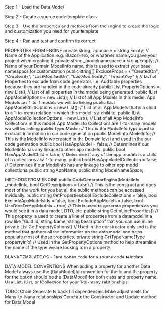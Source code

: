 ﻿Step 1 - Load the Data Model

Step 2 - Create a source code template class

Step 3 - Use the properties and methods from the engine to create the logic and customization you need for your template

Step 4 - Run and test and confirm its correct


PROPERTIES FROM ENGINE
    private string _appname = string.Empty; // Name of the Application. e.g. BlazorHero, or whatever name you gave your project when creating it.
    private string _modelnamespace = string.Empty; // Name of your Domain ModelInfo name, this is used to extract your base namespace for customization
    public string[] ExcludeProps = { "CreatedOn", "CreatedBy", "LastModifiedOn", "LastModifiedBy", "TenantKey" }; // List of Properties to exclude from code generator. i.e. Auditable properties because they are handled in the code already
    public IList<PropertyOption> PropertyOptions = new List<PropertyOption>(); // List of all properties in the model being generated.
    public IList<PropertyOption> AppModelOptions = new List<PropertyOption>(); // List of all App Models in this model. App Models are 1-to-1 models we will be linking
    public IList<PropertyOption> AppModelChildOptions = new List<PropertyOption>(); // List of all App Models that is a child to a 1-to-manu relation in which this model is a child to.
    public IList<PropertyOption> AppModelCollectionOptions = new List<PropertyOption>(); // List of all App ModelInfo Collections in this model. App ModelInfo Collections are 1-to-many models we will be linking
    public Type Model; // This is the ModelInfo type used to exctract information in our code generation
    public ModelInfo ModelInfo; // This is the ModelInfo we created in the Domain level and used in the our code generation
    public bool HasAppModel = false; // Determines if our ModelInfo has any linkage to other app models.
    public bool HasAppModelChild = false; // Determine if any of the app models is a child of a collections aka 1-to-many.
    public bool HasAppModelCollection = false; // Determines if our ModelInfo has any linkage to other app model collections.
    public string AppName;
    public string ModelNameSpace;

METHODS FROM ENGINE
    public CodeGeneratorEngine(ModelInfo _modelInfo, bool GetDescriptions = false) // This is the construct and does most of the work for you but all the public methods can be accessed invidually.
    public string GetProperties(bool ExcludeCollections = false, bool ExcludeAppModelsIds = false, bool ExcludeAppModels = false, bool UseDtosForAppModels = true) // This is used to generate properties as you would see it in a data model, DTO, etc.
    public string GetInLineProperties() // This property is used to create a line of properties from a datamodel in a row like "Guid Id, string Name, string Description" that you can use inline
    private List<PropertyOption> GetPropertyOptions() // Used in the constructor only and is the method that gathers all the information on the data model and helps populate most of those properties.
    private string GetTypeName(Type propertyInfo) // Used in the GetPropertyOptions method to help streamline the name of the type we are looking at in a property.

BLANKTEMPLATE.CS - Bare bones code for a source code template

DATA MODEL CONVENTIONS
When adding a property for another Data Model always use the [DataModel]Id convention for the Id and the property for the option should be the [DataModel] for both class and property name.
Use List, IList, or ICollection for your 1-to-many relationships

TODO:
Chain Generate to back fill dependencies
Make adjustments for Many-to-Many relationships
Generate the Constructor and Update method for Data Model